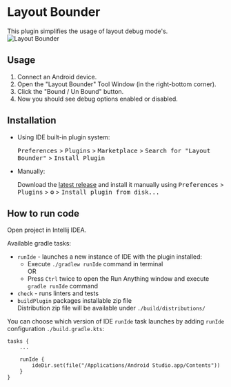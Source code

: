 # Layout Bounder

<!-- Plugin description -->
This plugin simplifies the usage of layout debug mode's.
\
![Layout Bounder](https://user-images.githubusercontent.com/23655824/233925249-1edf1757-e054-4459-8ef5-1820fd6d16f6.gif)  
<!-- Plugin description end -->

## Usage
1. Connect an Android device.
2. Open the "Layout Bounder" Tool Window (in the right-bottom corner).
3. Click the "Bound / Un Bound" button.
4. Now you should see debug options enabled or disabled.

## Installation

- Using IDE built-in plugin system:
  
  <kbd>Preferences</kbd> > <kbd>Plugins</kbd> > <kbd>Marketplace</kbd> > <kbd>Search for "Layout Bounder"</kbd> >
  <kbd>Install Plugin</kbd>
  
- Manually:

  Download the [latest release](https://github.com/hamurcuabi/Layout-Bounder/releases/latest) and install it manually using
  <kbd>Preferences</kbd> > <kbd>Plugins</kbd> > <kbd>⚙️</kbd> > <kbd>Install plugin from disk...</kbd>

## How to run code
Open project in Intellij IDEA.

Available gradle tasks:
* `runIde` - launches a new instance of IDE with the plugin installed:
  * Execute `./gradlew runIde` command in terminal  
OR
  * Press `Ctrl` twice to open the Run Anything window and execute `gradle runIde` command
* `check` - runs linters and tests
* `buildPlugin` packages installable zip file  
  Distribution zip file will be available under `./build/distributions/`

You can choose which version of IDE `runIde` task launches by adding `runIde` configuration `./build.gradle.kts`:  
```
tasks {
    ...

    runIde {
        ideDir.set(file("/Applications/Android Studio.app/Contents"))
    }
}
```
